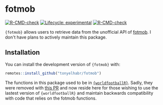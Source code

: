 # fotmob

<!-- badges: start -->

[![R-CMD-check](https://github.com/tonyelhabr/fotmob/actions/workflows/R-CMD-check.yaml/badge.svg)](https://github.com/tonyelhabr/fotmob/actions/workflows/R-CMD-check.yaml) [![Lifecycle: experimental](https://img.shields.io/badge/lifecycle-experimental-orange.svg)](https://lifecycle.r-lib.org/articles/stages.html#experimental)
[![R-CMD-check](https://github.com/tonyelhabr/fotmob/actions/workflows/R-CMD-check.yaml/badge.svg)](https://github.com/tonyelhabr/fotmob/actions/workflows/R-CMD-check.yaml)
<!-- badges: end -->

`{fotmob}` allows users to retrieve data from the unofficial API of [fotmob](www.fotmob.com). I don't have plans to actively maintain this package.

## Installation

You can install the development version of `{fotmob}` with:

``` r
remotes::install_github("tonyelhabr/fotmob")
```

The functions in this package used to be in [`{worldfootballR}`](https://github.com/JaseZiv/worldfootballR). Sadly, they were removed with [this PR](https://github.com/JaseZiv/worldfootballR/pull/311) and now reside here for those wishing to use the lastest version of `{worldfootballR}` and maintain backwards compatibility with code that relies on the fotmob functions.
